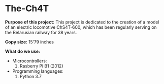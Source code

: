 # The-Ch4T
<p><b>Purpose of this project:</b> This project is dedicated to the creation of a model of an electric locomotive ChS4T-600, which has been regularly serving on the Belarusian railway for 38 years.<p><b>Copy size:</b> 15'79 inches<p><b>What do we use:</b><ul><li>Microcontrollers:<ol><li>Rasberry Pi B1 (2012)</ol><li>Programming languages:<ol><li>Python 3.7</ol></ul>
